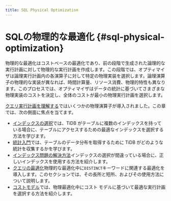```yaml
---
title: SQL Physical Optimization
---
```


# SQLの物理的な最適化 {#sql-physical-optimization}

物理的な最適化はコストベースの最適化であり、前の段階で生成された論理的な実行計画に対して物理的な実行計画を作成します。この段階では、オプティマイザは論理実行計画内の各演算子に対して特定の物理実装を選択します。論理演算子の物理的な実装が異なれば、時間計算量、リソース消費、物理的特性も異なります。このプロセスでは、オプティマイザはデータの統計に基づいてさまざまな物理実装のコストを決定し、全体のコストが最小の物理実行計画を選択します。

[<a href="/explain-overview.md">クエリ実行計画を理解する</a>](/explain-overview.md)ではいくつかの物理演算子が導入されました。この章では、次の側面に焦点を当てます。

-   [<a href="/choose-index.md">インデックスの選択</a>](/choose-index.md)では、TiDB がテーブルに複数のインデックスを持っている場合に、テーブルにアクセスするための最適なインデックスを選択する方法を学びます。
-   [<a href="/statistics.md">統計入門</a>](/statistics.md)では、テーブルのデータ分布を取得するために TiDB がどのような統計を収集するかを学びます。
-   [<a href="/wrong-index-solution.md">インデックス問題の解決方法</a>](/wrong-index-solution.md)インデックスの選択が間違っている場合に、正しいインデックスを使用する方法を紹介します。
-   [<a href="/agg-distinct-optimization.md">クエリの最適化</a>](/agg-distinct-optimization.md)物理的な最適化中に`DISTINCT`キーワードに関連する最適化を導入します。このセクションでは、その長所と短所、およびその使用方法について説明します。
-   [<a href="/cost-model.md">コストモデル</a>](/cost-model.md)では、物理最適化中にコスト モデルに基づいて最適な実行計画を選択する方法を紹介します。
